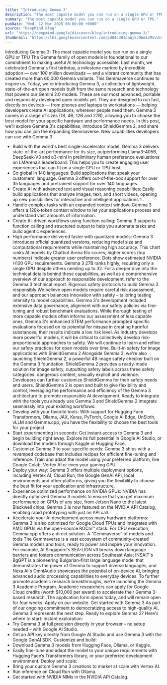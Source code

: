 ```yaml
---
title: "Introducing Gemma 3"
description: "The most capable model you can run on a single GPU or TPU."
summary: "The most capable model you can run on a single GPU or TPU."
pubDate: "Wed, 12 Mar 2025 08:00:00 +0000"
source: "DeepMind Blog"
url: "https://deepmind.google/discover/blog/introducing-gemma-3/"
thumbnail: "https://lh3.googleusercontent.com/pd84c3HIdaWj5JDWm1cMSvUcuFjmYxzpzlIzW8Cr9K8-W9IhbRCWhaIV97aeABjUDGEgxjFdC116y3YkWF3Y5G7bKiNQmtkA5CJbIn7lebU9mVF7SCA=w528-h297-n-nu-rw"
---
```


Introducing Gemma 3: The most capable model you can run on a single GPU or TPU
The Gemma family of open models is foundational to our commitment to making useful AI technology accessible. Last month, we celebrated Gemma's first birthday, a milestone marked by incredible adoption — over 100 million downloads — and a vibrant community that has created more than 60,000 Gemma variants. This Gemmaverse continues to inspire us.
Today, we're introducing Gemma 3, a collection of lightweight, state-of-the-art open models built from the same research and technology that powers our Gemini 2.0 models. These are our most advanced, portable and responsibly developed open models yet. They are designed to run fast, directly on devices — from phones and laptops to workstations — helping developers create AI applications, wherever people need them. Gemma 3 comes in a range of sizes (1B, 4B, 12B and 27B), allowing you to choose the best model for your specific hardware and performance needs.
In this post, we'll explore Gemma 3's capabilities, introduce ShieldGemma 2, and share how you can join the expanding Gemmaverse.
New capabilities developers can use with Gemma 3
- Build with the world's best single-accelerator model: Gemma 3 delivers state-of-the-art performance for its size, outperforming Llama3-405B, DeepSeek-V3 and o3-mini in preliminary human preference evaluations on LMArena’s leaderboard. This helps you to create engaging user experiences that can fit on a single GPU or TPU host.
- Go global in 140 languages: Build applications that speak your customers' language. Gemma 3 offers out-of-the-box support for over 35 languages and pretrained support for over 140 languages.
- Create AI with advanced text and visual reasoning capabilities: Easily build applications that analyze images, text, and short videos, opening up new possibilities for interactive and intelligent applications 1 .
- Handle complex tasks with an expanded context window: Gemma 3 offers a 128k-token context window to let your applications process and understand vast amounts of information.
- Create AI-driven workflows using function calling: Gemma 3 supports function calling and structured output to help you automate tasks and build agentic experiences.
- High performance delivered faster with quantized models: Gemma 3 introduces official quantized versions, reducing model size and computational requirements while maintaining high accuracy.
This chart ranks AI models by Chatbot Arena Elo scores; higher scores (top numbers) indicate greater user preference. Dots show estimated NVIDIA H100 GPU requirements. Gemma 3 27B ranks highly, requiring only a single GPU despite others needing up to 32.
For a deeper dive into the technical details behind these capabilities, as well as a comprehensive overview of our approach to responsible development, refer to the Gemma 3 technical report.
Rigorous safety protocols to build Gemma 3 responsibly
We believe open models require careful risk assessment, and our approach balances innovation with safety – tailoring testing intensity to model capabilities. Gemma 3's development included extensive data governance, alignment with our safety policies via fine-tuning and robust benchmark evaluations. While thorough testing of more capable models often informs our assessment of less capable ones, Gemma 3's enhanced STEM performance prompted specific evaluations focused on its potential for misuse in creating harmful substances; their results indicate a low risk level.
As industry develops more powerful models, it will be critical to collectively develop risk-proportionate approaches to safety. We will continue to learn and refine our safety practices for open models over time.
Built-in safety for image applications with ShieldGemma 2
Alongside Gemma 3, we're also launching ShieldGemma 2, a powerful 4B image safety checker built on the Gemma 3 foundation. ShieldGemma 2 provides a ready-made solution for image safety, outputting safety labels across three safety categories: dangerous content, sexually explicit and violence. Developers can further customize ShieldGemma for their safety needs and users. ShieldGemma 2 is open and built to give flexibility and control, leveraging the performance and efficiency of the Gemma 3 architecture to promote responsible AI development.
Ready to integrate with the tools you already use
Gemma 3 and ShieldGemma 2 integrate seamlessly into your existing workflows:
- Develop with your favorite tools: With support for Hugging Face Transformers, Ollama, JAX, Keras, PyTorch, Google AI Edge, UnSloth, vLLM and Gemma.cpp, you have the flexibility to choose the best tools for your project.
- Start experimenting in seconds: Get instant access to Gemma 3 and begin building right away. Explore its full potential in Google AI Studio, or download the models through Kaggle or Hugging Face.
- Customize Gemma 3 to your specific needs: Gemma 3 ships with a revamped codebase that includes recipes for efficient fine-tuning and inference. Train and adapt the model using your preferred platform, like Google Colab, Vertex AI or even your gaming GPU.
- Deploy your way: Gemma 3 offers multiple deployment options, including Vertex AI, Cloud Run, the Google GenAI API, Iocal environments and other platforms, giving you the flexibility to choose the best fit for your application and infrastructure.
- Experience optimized performance on NVIDIA GPUs: NVIDIA has directly optimized Gemma 3 models to ensure that you get maximum performance on GPUs of any size, from Jetson Nano to the latest Blackwell chips. Gemma 3 is now featured on the NVIDIA API Catalog, enabling rapid prototyping with just an API call.
- Accelerate your AI development across many hardware platforms: Gemma 3 is also optimized for Google Cloud TPUs and integrates with AMD GPUs via the open-source ROCm™ stack. For CPU execution, Gemma.cpp offers a direct solution.
A “Gemmaverse” of models and tools
The Gemmaverse is a vast ecosystem of community-created Gemma models and tools, ready to power and inspire your innovation. For example, AI Singapore's SEA-LION v3 breaks down language barriers and fosters communication across Southeast Asia; INSAIT's BgGPT is a pioneering Bulgarian-first large language model that demonstrates the power of Gemma to support diverse languages; and Nexa AI's OmniAudio showcases the potential of on-device AI, bringing advanced audio processing capabilities to everyday devices.
To further promote academic research breakthroughs, we're launching the Gemma 3 Academic Program. Academic researchers can apply for Google Cloud credits (worth $10,000 per award) to accelerate their Gemma 3-based research. The application form opens today, and will remain open for four weeks. Apply on our website.
Get started with Gemma 3
As part of our ongoing commitment to democratizing access to high-quality AI, Gemma 3 represents the next step. Ready to explore Gemma 3? Here's where to start:
Instant exploration:
- Try Gemma 3 at full precision directly in your browser – no setup needed – with Google AI Studio.
- Get an API key directly from Google AI Studio and use Gemma 3 with the Google GenAI SDK.
Customize and build:
- Download Gemma 3 models from Hugging Face, Ollama, or Kaggle.
- Easily fine-tune and adapt the model to your unique requirements with Hugging Face’s Transformers library, or your preferred development environment.
Deploy and scale:
- Bring your custom Gemma 3 creations to market at scale with Vertex AI.
- Run inference on Cloud Run with Ollama.
- Get started with NVIDIA NIMs in the NVIDIA API Catalog.